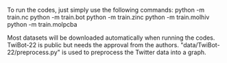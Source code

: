 To run the codes, just simply use the following commands:
python -m train.nc
python -m train.bot
python -m train.zinc
python -m train.molhiv
python -m train.molpcba

Most datasets will be downloaded automatically when running the codes.
TwiBot-22 is public but needs the approval from the authors.
"data/TwiBot-22/preprocess.py" is used to preprocess the Twitter data into a graph.